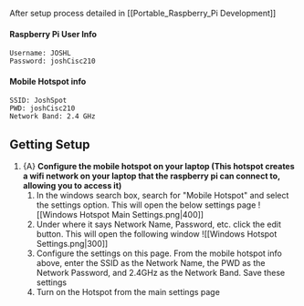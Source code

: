 After setup process detailed in [[Portable_Raspberry_Pi Development]]

#### Raspberry Pi User Info
	Username: JOSHL
	Password: joshCisc210

#### Mobile Hotspot info
	SSID: JoshSpot
	PWD: joshCisc210
	Network Band: 2.4 GHz

## Getting Setup
1. {A} **Configure the mobile hotspot on your laptop (This hotspot creates a wifi network on your laptop that the raspberry pi can connect to, allowing you to access it)**
	1. In the windows search box, search for "Mobile Hotspot" and select the settings option. This will open the below settings page
		 ![[Windows Hotspot Main Settings.png|400]]
	2. Under where it says Network Name, Password, etc. click the edit button. This will open the following window
		 ![[Windows Hotspot Settings.png|300]]
	3. Configure the settings on this page. From the mobile hotspot info above, enter the SSID as the Network Name, the PWD as the Network Password, and 2.4GHz as the Network Band. Save these settings
	4. Turn on the Hotspot from the main settings page